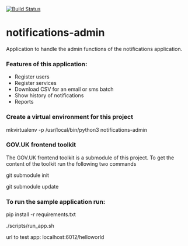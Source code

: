 [![Build Status](https://api.travis-ci.org/alphagov/noworlktifications-admin.svg?branch=master)](https://api.travis-ci.org/alphagov/notifications-admin.svg?branch=master)


# notifications-admin
Application to handle the admin functions of the notifications application.

### Features of this application:
<ul>
 <li>Register users
 <li>Register services
 <li>Download CSV for an email or sms batch
 <li>Show history of notifications
 <li>Reports
</ul>

### Create a virtual environment for this project
  mkvirtualenv -p /usr/local/bin/python3 notifications-admin

### GOV.UK frontend toolkit
 The GOV.UK frontend toolkit is a submodule of this project.
 To get the content of the toolkit run the following two commands

  git submodule init 
  
  git submodule update


### To run the sample application run:

   pip install -r requirements.txt

   ./scripts/run_app.sh

   url to test app: localhost:6012/helloworld


